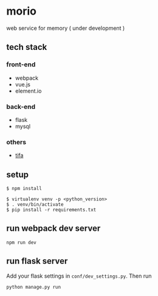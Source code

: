 # morio

web service for memory ( under development )

## tech stack

### front-end

* webpack
* vue.js
* element.io

### back-end

* flask
* mysql

### others

* [tifa](https://github.com/wddwycc/tifa)

## setup

```
$ npm install
```

```
$ virtualenv venv -p <python_version>
$ . venv/bin/activate
$ pip install -r requirements.txt
```

## run webpack dev server

```
npm run dev
```

## run flask server

Add your flask settings in `conf/dev_settings.py`. Then run

```
python manage.py run
```
